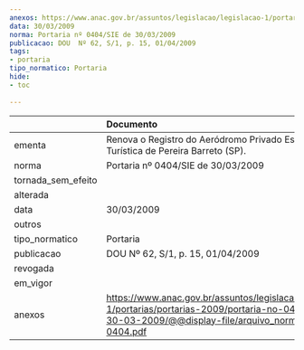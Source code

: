 ```yaml
---
anexos: https://www.anac.gov.br/assuntos/legislacao/legislacao-1/portarias/portarias-2009/portaria-no-0404-sie-de-30-03-2009/@@display-file/arquivo_norma/PA2009-0404.pdf
data: 30/03/2009
norma: Portaria nº 0404/SIE de 30/03/2009
publicacao: DOU  Nº 62, S/1, p. 15, 01/04/2009
tags:
- portaria
tipo_normatico: Portaria
hide: 
- toc 
 
---
```


|                    | Documento                                                                                                                                                         |
|:-------------------|:------------------------------------------------------------------------------------------------------------------------------------------------------------------|
| ementa             | Renova o Registro do Aeródromo Privado Estância Turística de Pereira Barreto (SP).                                                                                |
| norma              | Portaria nº 0404/SIE de 30/03/2009                                                                                                                                |
| tornada_sem_efeito |                                                                                                                                                                   |
| alterada           |                                                                                                                                                                   |
| data               | 30/03/2009                                                                                                                                                        |
| outros             |                                                                                                                                                                   |
| tipo_normatico     | Portaria                                                                                                                                                          |
| publicacao         | DOU  Nº 62, S/1, p. 15, 01/04/2009                                                                                                                                |
| revogada           |                                                                                                                                                                   |
| em_vigor           |                                                                                                                                                                   |
| anexos             | https://www.anac.gov.br/assuntos/legislacao/legislacao-1/portarias/portarias-2009/portaria-no-0404-sie-de-30-03-2009/@@display-file/arquivo_norma/PA2009-0404.pdf |